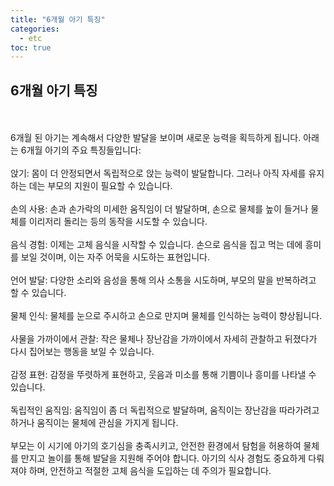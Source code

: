 ```yaml
---
title: "6개월 아기 특징"
categories: 
  - etc
toc: true
---
```

  
## 6개월 아기 특징
  <br/><br/>
6개월 된 아기는 계속해서 다양한 발달을 보이며 새로운 능력을 획득하게 됩니다. 아래는 6개월 아기의 주요 특징들입니다:
  <br/><br/>
앉기: 몸이 더 안정되면서 독립적으로 앉는 능력이 발달합니다. 그러나 아직 자세를 유지하는 데는 부모의 지원이 필요할 수 있습니다.
  <br/><br/>
손의 사용: 손과 손가락의 미세한 움직임이 더 발달하며, 손으로 물체를 높이 들거나 물체를 이리저리 돌리는 등의 동작을 시도할 수 있습니다.
  <br/><br/>
음식 경험: 이제는 고체 음식을 시작할 수 있습니다. 손으로 음식을 집고 먹는 데에 흥미를 보일 것이며, 이는 자주 어묵을 시도하는 표현입니다.
  <br/><br/>
언어 발달: 다양한 소리와 음성을 통해 의사 소통을 시도하며, 부모의 말을 반복하려고 할 수 있습니다.
  <br/><br/>
물체 인식: 물체를 눈으로 주시하고 손으로 만지며 물체를 인식하는 능력이 향상됩니다.
  <br/><br/>
사물을 가까이에서 관찰: 작은 물체나 장난감을 가까이에서 자세히 관찰하고 뒤졌다가 다시 집어보는 행동을 보일 수 있습니다.
  <br/><br/>
감정 표현: 감정을 뚜렷하게 표현하고, 웃음과 미소를 통해 기쁨이나 흥미를 나타낼 수 있습니다.
  <br/><br/>
독립적인 움직임: 움직임이 좀 더 독립적으로 발달하며, 움직이는 장난감을 따라가려고 하거나 움직이는 물체에 관심을 가지게 됩니다.
  <br/><br/>
부모는 이 시기에 아기의 호기심을 충족시키고, 안전한 환경에서 탐험을 허용하여 물체를 만지고 놀이를 통해 발달을 지원해 주어야 합니다. 아기의 식사 경험도 중요하게 다뤄져야 하며, 안전하고 적절한 고체 음식을 도입하는 데 주의가 필요합니다.